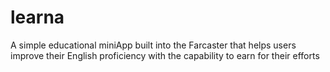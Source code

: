 # learna
A simple educational miniApp built into the Farcaster that helps users improve their English proficiency with the capability to earn for their efforts
